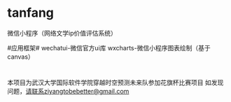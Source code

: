 # tanfang
微信小程序（网络文学ip价值评估系统）

#应用框架#
wechatui-微信官方ui库
wxcharts-微信小程序图表绘制（基于canvas）

#
本项目为武汉大学国际软件学院穿越时空预测未来队参加花旗杯比赛项目
如发现问题，请联系ziyangtobebetter@gmail.com
